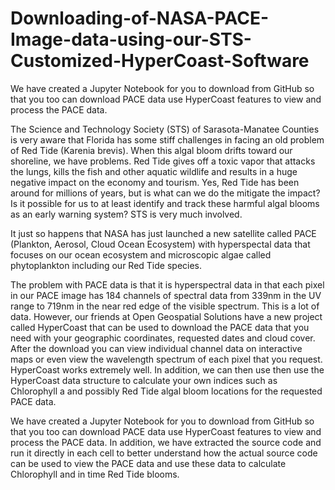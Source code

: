 # Downloading-of-NASA-PACE-Image-data-using-our-STS-Customized-HyperCoast-Software
We have created a Jupyter Notebook for you to download from GitHub so that you too can download PACE data use HyperCoast features to view and process the PACE data. 

The Science and Technology Society (STS) of Sarasota-Manatee Counties is very aware that Florida has some stiff challenges in facing an old problem of Red Tide (Karenia brevis). When this algal bloom drifts toward our shoreline, we have problems. Red Tide gives off a toxic vapor that attacks the lungs, kills the fish and other aquatic wildlife and results in a huge negative impact on the economy and tourism. Yes, Red Tide has been around for millions of years, but is what can we do the mitigate the impact? Is it possible for us to at least identify and track these harmful algal blooms as an early warning system? STS is very much involved.  

It just so happens that NASA has just launched a new satellite called PACE (Plankton, Aerosol, Cloud Ocean Ecosystem) with hyperspectal data that focuses on our ocean ecosystem and microscopic algae called phytoplankton including our Red Tide species. 

The problem with PACE data is that it is hyperspectral data in that each pixel in our PACE image has 184 channels of spectral data from 339nm in the UV range to 719nm in the near red edge of the visible spectrum. This is a lot of data. However, our friends at Open Geospatial Solutions have a new project called HyperCoast that can be used to download the PACE data that you need with your geographic coordinates, requested dates and cloud cover. After the download you can view individual channel data on interactive maps or even view the wavelength spectrum of each pixel that you request. HyperCoast works extremely well. In addition, we can then use then use the HyperCoast data structure to calculate your own indices such as Chlorophyll a and possibly Red Tide algal bloom locations for the requested PACE data. 

We have created a Jupyter Notebook for you to download from GitHub so that you too can download PACE data use HyperCoast features to view and process the PACE data. In addition, we have extracted the source code and run it directly in each cell to better understand how the actual source code can be used to view the PACE data and use these data to calculate Chlorophyll and in time Red Tide blooms. 

